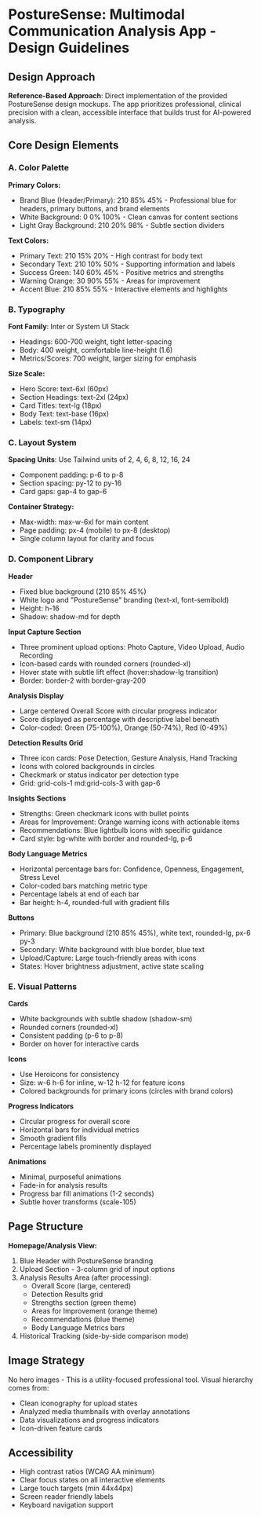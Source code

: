 # PostureSense: Multimodal Communication Analysis App - Design Guidelines

## Design Approach
**Reference-Based Approach**: Direct implementation of the provided PostureSense design mockups. The app prioritizes professional, clinical precision with a clean, accessible interface that builds trust for AI-powered analysis.

## Core Design Elements

### A. Color Palette

**Primary Colors:**
- Brand Blue (Header/Primary): 210 85% 45% - Professional blue for headers, primary buttons, and brand elements
- White Background: 0 0% 100% - Clean canvas for content sections
- Light Gray Background: 210 20% 98% - Subtle section dividers

**Text Colors:**
- Primary Text: 210 15% 20% - High contrast for body text
- Secondary Text: 210 10% 50% - Supporting information and labels
- Success Green: 140 60% 45% - Positive metrics and strengths
- Warning Orange: 30 90% 55% - Areas for improvement
- Accent Blue: 210 85% 55% - Interactive elements and highlights

### B. Typography

**Font Family**: Inter or System UI Stack
- Headings: 600-700 weight, tight letter-spacing
- Body: 400 weight, comfortable line-height (1.6)
- Metrics/Scores: 700 weight, larger sizing for emphasis

**Size Scale:**
- Hero Score: text-6xl (60px)
- Section Headings: text-2xl (24px)
- Card Titles: text-lg (18px)
- Body Text: text-base (16px)
- Labels: text-sm (14px)

### C. Layout System

**Spacing Units**: Use Tailwind units of 2, 4, 6, 8, 12, 16, 24
- Component padding: p-6 to p-8
- Section spacing: py-12 to py-16
- Card gaps: gap-4 to gap-6

**Container Strategy:**
- Max-width: max-w-6xl for main content
- Page padding: px-4 (mobile) to px-8 (desktop)
- Single column layout for clarity and focus

### D. Component Library

**Header**
- Fixed blue background (210 85% 45%)
- White logo and "PostureSense" branding (text-xl, font-semibold)
- Height: h-16
- Shadow: shadow-md for depth

**Input Capture Section**
- Three prominent upload options: Photo Capture, Video Upload, Audio Recording
- Icon-based cards with rounded corners (rounded-xl)
- Hover state with subtle lift effect (hover:shadow-lg transition)
- Border: border-2 with border-gray-200

**Analysis Display**
- Large centered Overall Score with circular progress indicator
- Score displayed as percentage with descriptive label beneath
- Color-coded: Green (75-100%), Orange (50-74%), Red (0-49%)

**Detection Results Grid**
- Three icon cards: Pose Detection, Gesture Analysis, Hand Tracking
- Icons with colored backgrounds in circles
- Checkmark or status indicator per detection type
- Grid: grid-cols-1 md:grid-cols-3 with gap-6

**Insights Sections**
- Strengths: Green checkmark icons with bullet points
- Areas for Improvement: Orange warning icons with actionable items
- Recommendations: Blue lightbulb icons with specific guidance
- Card style: bg-white with border and rounded-lg, p-6

**Body Language Metrics**
- Horizontal percentage bars for: Confidence, Openness, Engagement, Stress Level
- Color-coded bars matching metric type
- Percentage labels at end of each bar
- Bar height: h-4, rounded-full with gradient fills

**Buttons**
- Primary: Blue background (210 85% 45%), white text, rounded-lg, px-6 py-3
- Secondary: White background with blue border, blue text
- Upload/Capture: Large touch-friendly areas with icons
- States: Hover brightness adjustment, active state scaling

### E. Visual Patterns

**Cards**
- White backgrounds with subtle shadow (shadow-sm)
- Rounded corners (rounded-xl)
- Consistent padding (p-6 to p-8)
- Border on hover for interactive cards

**Icons**
- Use Heroicons for consistency
- Size: w-6 h-6 for inline, w-12 h-12 for feature icons
- Colored backgrounds for primary icons (circles with brand colors)

**Progress Indicators**
- Circular progress for overall score
- Horizontal bars for individual metrics
- Smooth gradient fills
- Percentage labels prominently displayed

**Animations**
- Minimal, purposeful animations
- Fade-in for analysis results
- Progress bar fill animations (1-2 seconds)
- Subtle hover transforms (scale-105)

## Page Structure

**Homepage/Analysis View:**
1. Blue Header with PostureSense branding
2. Upload Section - 3-column grid of input options
3. Analysis Results Area (after processing):
   - Overall Score (large, centered)
   - Detection Results grid
   - Strengths section (green theme)
   - Areas for Improvement (orange theme)
   - Recommendations (blue theme)
   - Body Language Metrics bars
4. Historical Tracking (side-by-side comparison mode)

## Image Strategy
No hero images - This is a utility-focused professional tool. Visual hierarchy comes from:
- Clean iconography for upload states
- Analyzed media thumbnails with overlay annotations
- Data visualizations and progress indicators
- Icon-driven feature cards

## Accessibility
- High contrast ratios (WCAG AA minimum)
- Clear focus states on all interactive elements
- Large touch targets (min 44x44px)
- Screen reader friendly labels
- Keyboard navigation support